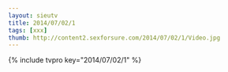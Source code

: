 ```yaml
--- 
layout: sieutv
title: 2014/07/02/1
tags: [xxx]
thumb: http://content2.sexforsure.com/2014/07/02/1/Video.jpg
---
```

{% include tvpro key="2014/07/02/1" %} 

